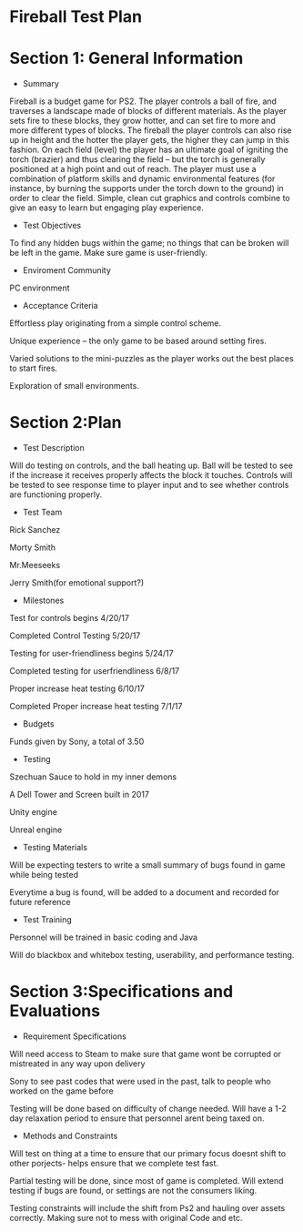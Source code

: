 # Fireball Test Plan

# Section 1: General Information
* Summary

Fireball is a budget game for PS2. The player controls a ball of fire, and traverses a landscape made of blocks of different materials. As the player sets fire to these blocks, they grow hotter, and can set fire to more and more different types of blocks. The fireball the player controls can also rise up in height and the hotter the player gets, the higher they can jump in this fashion.
On each field (level) the player has an ultimate goal of igniting the torch (brazier) and thus clearing the field – but the torch is generally positioned at a high point and out of reach. The player must use a combination of platform skills and dynamic environmental features (for instance, by burning the supports under the torch down to the ground) in order to clear the field.
Simple, clean cut graphics and controls combine to give an easy to learn but engaging play experience.
* Test Objectives

To find any hidden bugs within the game; no things that can be broken will be left in the game. Make sure game is user-friendly.
* Enviroment Community

PC environment

* Acceptance Criteria

Effortless play originating from a simple control scheme.

Unique experience – the only game to be based around setting fires.

Varied solutions to the mini-puzzles as the player works out the best places to start fires.

Exploration of small environments.

# Section 2:Plan
* Test Description

Will do testing on controls, and the ball heating up. Ball will be tested to see if the increase it receives properly affects the block it touches. Controls will be tested to see response time to player input and to see whether controls are functioning properly.
* Test Team

Rick Sanchez

Morty Smith

Mr.Meeseeks

Jerry Smith(for emotional support?)
* Milestones

Test for controls begins 4/20/17

Completed Control Testing 5/20/17

Testing for user-friendliness begins 5/24/17

Completed testing for userfriendliness 6/8/17

Proper increase heat testing 6/10/17

Completed Proper increase heat testing 7/1/17

* Budgets

Funds given by Sony, a total of 3.50

* Testing 

Szechuan Sauce to hold in my inner demons

A Dell Tower and Screen built in 2017 

Unity engine

Unreal engine

* Testing Materials

Will be expecting testers to write a small summary of bugs found in game while being tested

Everytime a bug is found, will be added to a document and recorded for future reference

* Test Training

Personnel will be trained in basic coding and Java

Will do blackbox and whitebox testing, userability, and performance testing.

# Section 3:Specifications and Evaluations
* Requirement Specifications

Will need access to Steam to make sure that game wont be corrupted or mistreated in any way upon delivery

Sony to see past codes that were used in the past, talk to people who worked on the game before

Testing will be done based on difficulty of change needed. Will have a 1-2 day relaxation period to ensure that personnel arent being taxed on.

* Methods and Constraints 

Will test on thing at a time to ensure that our primary focus doesnt shift to other porjects- helps ensure that we complete test fast.

Partial testing will be done, since most of game is completed. Will extend testing if bugs are found, or settings are not the consumers liking.

Testing constraints will include the shift from Ps2 and hauling over assets correctly. Making sure not to mess with original Code and etc.

